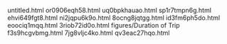 untitled.html
or0906eqh58.html
uq0bpkhauao.html
sp1r7tmpn6g.html
ehvi649fgt8.html
ni2jqpu6k9o.html
8ocng8jqtgg.html
id3fm6ph5do.html
eoociq1mqq.html
3riob72id0o.html
figures/Duration of Trip
f3s9hcgvbmg.html
7jg8vljc4ko.html
qv3eac27hqo.html
